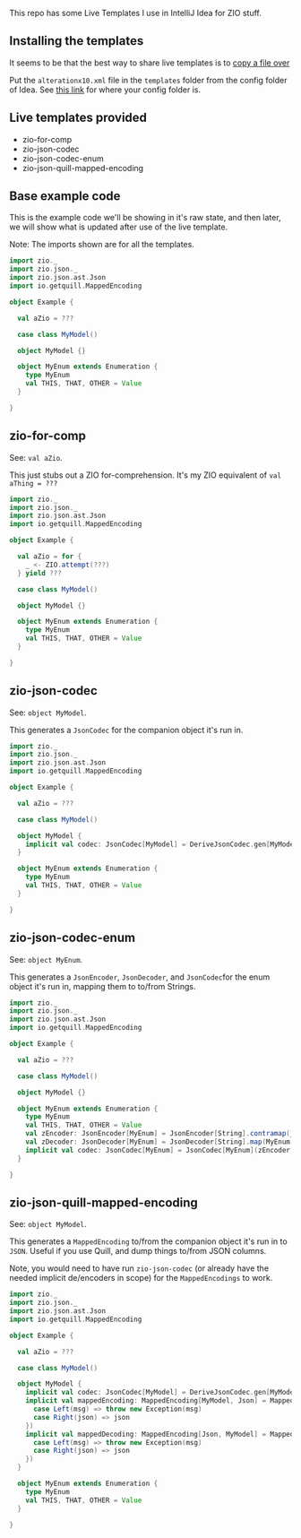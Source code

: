 This repo has some Live Templates I use in IntelliJ Idea for ZIO stuff.

## Installing the templates

It seems to be that the best way to share live templates is to
[copy a file over](https://www.jetbrains.com/help/idea/sharing-live-templates.html)

Put the `alterationx10.xml` file in the `templates` folder from the config
folder of Idea. See
[this link](https://www.jetbrains.com/help/idea/directories-used-by-the-ide-to-store-settings-caches-plugins-and-logs.html#config-directory)
for where your config folder is.

## Live templates provided

- zio-for-comp
- zio-json-codec
- zio-json-codec-enum
- zio-json-quill-mapped-encoding

## Base example code

This is the example code we'll be showing in it's raw state, and then later, we
will show what is updated after use of the live template.

Note: The imports shown are for all the templates.

```scala
import zio._
import zio.json._
import zio.json.ast.Json
import io.getquill.MappedEncoding

object Example {

  val aZio = ???

  case class MyModel()

  object MyModel {}

  object MyEnum extends Enumeration {
    type MyEnum
    val THIS, THAT, OTHER = Value
  }

}
```

## zio-for-comp

See: `val aZio`.

This just stubs out a ZIO for-comprehension. It's my ZIO equivalent of
`val aThing = ???`

```scala
import zio._
import zio.json._
import zio.json.ast.Json
import io.getquill.MappedEncoding

object Example {

  val aZio = for {
    _ <- ZIO.attempt(???)
  } yield ???

  case class MyModel()

  object MyModel {}

  object MyEnum extends Enumeration {
    type MyEnum
    val THIS, THAT, OTHER = Value
  }

}
```

## zio-json-codec

See: `object MyModel`.

This generates a `JsonCodec` for the companion object it's run in.

```scala
import zio._
import zio.json._
import zio.json.ast.Json
import io.getquill.MappedEncoding

object Example {

  val aZio = ???

  case class MyModel()

  object MyModel {
    implicit val codec: JsonCodec[MyModel] = DeriveJsonCodec.gen[MyModel]
  }

  object MyEnum extends Enumeration {
    type MyEnum
    val THIS, THAT, OTHER = Value
  }

}
```

## zio-json-codec-enum

See: `object MyEnum`.

This generates a `JsonEncoder`, `JsonDecoder`, and `JsonCodec`for the enum
object it's run in, mapping them to to/from Strings.

```scala
import zio._
import zio.json._
import zio.json.ast.Json
import io.getquill.MappedEncoding

object Example {

  val aZio = ???

  case class MyModel()

  object MyModel {}

  object MyEnum extends Enumeration {
    type MyEnum
    val THIS, THAT, OTHER = Value
    val zEncoder: JsonEncoder[MyEnum] = JsonEncoder[String].contramap(_.toString)
    val zDecoder: JsonDecoder[MyEnum] = JsonDecoder[String].map(MyEnum.withName)
    implicit val codec: JsonCodec[MyEnum] = JsonCodec[MyEnum](zEncoder, zDecoder)
  }

}
```

## zio-json-quill-mapped-encoding

See: `object MyModel`.

This generates a `MappedEncoding` to/from the companion object it's run in to
`JSON`. Useful if you use Quill, and dump things to/from JSON columns.

Note, you would need to have run `zio-json-codec` (or already have the needed
implicit de/encoders in scope) for the `MappedEncodings` to work.

```scala
import zio._
import zio.json._
import zio.json.ast.Json
import io.getquill.MappedEncoding

object Example {

  val aZio = ???

  case class MyModel()

  object MyModel {
    implicit val codec: JsonCodec[MyModel] = DeriveJsonCodec.gen[MyModel]
    implicit val mappedEncoding: MappedEncoding[MyModel, Json] = MappedEncoding[MyModel, Json](r => r.toJsonAST match {
      case Left(msg) => throw new Exception(msg)
      case Right(json) => json
    })
    implicit val mappedDecoding: MappedEncoding[Json, MyModel] = MappedEncoding[Json, MyModel](r => r.as[MyModel] match {
      case Left(msg) => throw new Exception(msg)
      case Right(json) => json
    })
  }

  object MyEnum extends Enumeration {
    type MyEnum
    val THIS, THAT, OTHER = Value
  }

}
```
